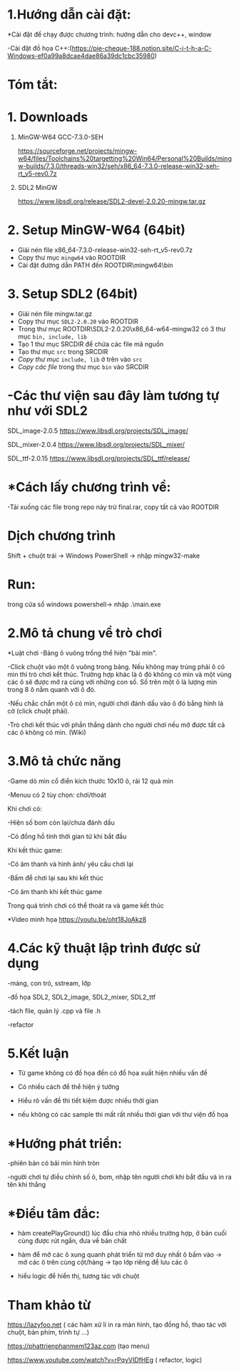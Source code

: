 # 1.Hướng dẫn cài đặt: 
*Cài đặt để chạy được chương trình: hướng dẫn cho devc++, window



-Cài đặt đồ họa C++:(https://pie-cheque-188.notion.site/C-i-t-h-a-C-Windows-ef0a99a8dcae4dae86a39dc1cbc35980)




# Tóm tắt:
# 1. Downloads

1. MinGW-W64 GCC-7.3.0-SEH 
    
    https://sourceforge.net/projects/mingw-w64/files/Toolchains%20targetting%20Win64/Personal%20Builds/mingw-builds/7.3.0/threads-win32/seh/x86_64-7.3.0-release-win32-seh-rt_v5-rev0.7z
    
2. SDL2 MinGW
    
    https://www.libsdl.org/release/SDL2-devel-2.0.20-mingw.tar.gz
    
    


# 2. Setup MinGW-W64 (64bit)

- Giải nén file x86_64-7.3.0-release-win32-seh-rt_v5-rev0.7z
- Copy thư mục `mingw64` vào ROOTDIR
- Cài đặt đường dẫn PATH đến  ROOTDIR\mingw64\bin

# 3. Setup SDL2 (64bit)

- Giải nén file mingw.tar.gz
- Copy thư mục `SDL2-2.0.20` vào ROOTDIR
- Trong thư mục ROOTDIR\SDL2-2.0.20\x86_64-w64-mingw32 có 3 thư mục `bin, include, lib`
- Tạo 1 thư mục SRCDIR để chứa các file mã nguồn
- Tạo thư mục `src` trong SRCDIR
- *Copy thư mục* `include, lib` ở trên vào `src`
- *Copy các file* trong thư mục `bin` vào SRCDIR
  
  
  
  
# -Các thư viện sau đây làm tương tự như với SDL2
  
  
SDL_image-2.0.5 https://www.libsdl.org/projects/SDL_image/
  
  
  
  
  
SDL_mixer-2.0.4 https://www.libsdl.org/projects/SDL_mixer/ 
  
  
  
  
  
  
  
  
  
  
SDL_ttf-2.0.15 https://www.libsdl.org/projects/SDL_ttf/release/
  
  
  
  
  
  
  
  
  
  
  
  
  
  
  
  
  
  # *Cách lấy chương trình về: 
-Tải xuống các file trong repo này trừ final.rar, copy tất cả vào ROOTDIR
  
  # Dịch chương trình
  
  
  Shift + chuột trái -> Windows PowerShell -> nhập mingw32-make
  
  
  
  # Run:
  
  
  
  trong cửa sổ windows powershell-> nhập .\main.exe
  
  
  
# 2.Mô tả chung về trò chơi 
  
  
  
*Luật chơi -Bảng ô vuông trống thể hiện "bãi mìn". 
  

  
  
  
-Click chuột vào một ô vuông trong bảng. Nếu không may trúng phải ô có mìn thì trò chơi kết thúc. Trường hợp khác là ô đó không có mìn và một vùng các ô sẽ được mở ra cùng với những con số. Số trên một ô là lượng mìn trong 8 ô nằm quanh với ô đó. 
  
  
  
  
-Nếu chắc chắn một ô có mìn, người chơi đánh dấu vào ô đó bằng hình lá cờ (click chuột phải). 
  
  
  
-Trò chơi kết thúc với phần thắng dành cho người chơi nếu mở được tất cả các ô không có mìn. (Wiki)
  
  
  
# 3.Mô tả chức năng 
  
  
  
  
-Game dò mìn cổ điển kích thước 10x10 ô, rải 12 quả mìn
  
  
-Menuu có 2 tùy chọn: chơi/thoát  
  
Khi chơi có:



-Hiện số bom còn lại/chưa đánh dấu




-Có đồng hồ tính thời gian từ khi bắt đầu




Khi kết thúc game:




-Có âm thanh và hình ảnh/ yêu cầu chơi lại 




-Bấm để chơi lại sau khi kết thúc 
  
 
  
  
  
  
-Có âm thanh khi kết thúc game




  
 Trong quá trình chơi có thể thoát ra và game kết thúc
  
  
  
  
  
*Video minh họa https://youtu.be/oht18JoAkz8
  
  
  
# 4.Các kỹ thuật lập trình được sử dụng 
  
  
  
-mảng, con trỏ, sstream, lớp


-đồ họa SDL2, SDL2_image,  SDL2_mixer,  SDL2_ttf


-tách file, quản lý .cpp và file .h
 
 
-refactor
  
  
  
# 5.Kết luận 

- Từ game không có đồ họa đến có đồ họa xuất hiện nhiều vấn đề

- Có nhiều cách để thể hiện ý tưởng

- Hiểu rõ vấn đề thì tiết kiệm được nhiều thời gian

- nếu không có các sample thì mất rất nhiều thời gian với thư viện đồ họa


# *Hướng phát triển: 
  
  
  
  -phiên bản có bãi mìn hình tròn
  
  
  
  -người chơi tự điều chỉnh số ô, bom, nhập tên người chơi khi bắt đầu và in ra tên khi thắng
  
  
  

  
# *Điều tâm đắc:
  
  
  - hàm createPlayGround() lúc đầu chia nhỏ nhiều trường hợp, ở bản cuối cùng được rút ngắn, đưa về bản chất



  - hàm để mở các ô xung quanh phát triển từ mở duy nhất ô bấm vào -> mở các ô trên cùng cột/hàng -> tạo lớp riêng để lưu các ô 


  - hiểu logic để hiển thị, tương tác với chuột
    

# Tham khảo từ  

https://lazyfoo.net ( các hàm xử lí in ra màn hình, tạo đồng hồ, thao tác với chuột, bàn phím, trình tự ...)

https://phattrienphanmem123az.com (tạo menu)

https://www.youtube.com/watch?v=rPqyVIDfHEg ( refactor, logic)



  
  
  
  

  


